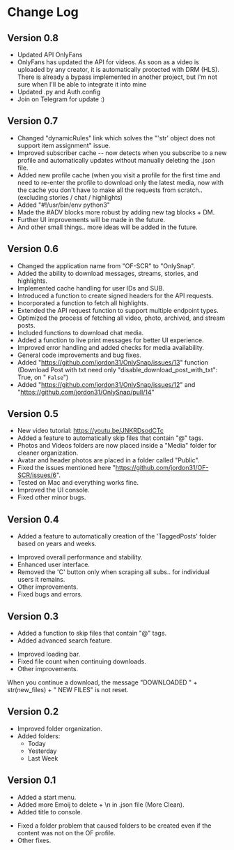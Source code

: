 # Change Log

## Version 0.8

- Updated API OnlyFans
- OnlyFans has updated the API for videos. As soon as a video is uploaded by any creator, it is automatically protected with DRM (HLS). There is already a bypass implemented in another project, but I'm not sure when I'll be able to integrate it into mine
- Updated .py and Auth.config
- Join on Telegram for update :)

## Version 0.7

- Changed "dynamicRules" link which solves the "'str' object does not support item assignment" issue.
- Improved subscriber cache -- now detects when you subscribe to a new profile and automatically updates without manually deleting the .json file.
- Added new profile cache (when you visit a profile for the first time and need to re-enter the profile to download only the latest media, now with the cache you don't have to make all the requests from scratch.. (excluding stories / chat / highlights)
- Added "#!/usr/bin/env python3"
- Made the #ADV blocks more robust by adding new tag blocks + DM.
- Further UI improvements will be made in the future.
- And other small things.. more ideas will be added in the future.

## Version 0.6

+ Changed the application name from "OF-SCR" to "OnlySnap".
+ Added the ability to download messages, streams, stories, and highlights.
+ Implemented cache handling for user IDs and SUB.
+ Introduced a function to create signed headers for the API requests.
+ Incorporated a function to fetch all highlights.
+ Extended the API request function to support multiple endpoint types.
+ Optimized the process of fetching all video, photo, archived, and stream posts.
+ Included functions to download chat media.
+ Added a function to live print messages for better UI experience.
+ Improved error handling and added checks for media availability.
+ General code improvements and bug fixes.
+ Added "https://github.com/jordon31/OnlySnap/issues/13" function (Download Post with txt need only "disable_download_post_with_txt": True, on " `False`")
+ Added "https://github.com/jordon31/OnlySnap/issues/12" and "https://github.com/jordon31/OnlySnap/pull/14"

## Version 0.5

+ New video tutorial: https://youtu.be/JNKRDsodCTc
+ Added a feature to automatically skip files that contain "@" tags.
+ Photos and Videos folders are now placed inside a "Media" folder for cleaner organization.
+ Avatar and header photos are placed in a folder called "Public".
+ Fixed the issues mentioned here "https://github.com/jordon31/OF-SCR/issues/6".
+ Tested on Mac and everything works fine.
+ Improved the UI console.
+ Fixed other minor bugs.

## Version 0.4

+ Added a feature to automatically creation of the 'TaggedPosts' folder based on years and weeks.
* Improved overall performance and stability.
* Enhanced user interface.
* Removed the 'C' button only when scraping all subs.. for individual users it remains.
* Other improvements.
* Fixed bugs and errors.

## Version 0.3

+ Added a function to skip files that contain "@" tags.
+ Added advanced search feature.
* Improved loading bar.
* Fixed file count when continuing downloads.
* Other improvements.

When you continue a download, the message "DOWNLOADED " + str(new_files) + " NEW FILES" is not reset.

## Version 0.2

+ Improved folder organization.
+ Added folders:
    - Today
    - Yesterday
    - Last Week

## Version 0.1

+ Added a start menu.
+ Added more Emoij to delete + \n in .json file (More Clean).
+ Added title to console.
* Fixed a folder problem that caused folders to be created even if the content was not on the OF profile.
* Other fixes.
